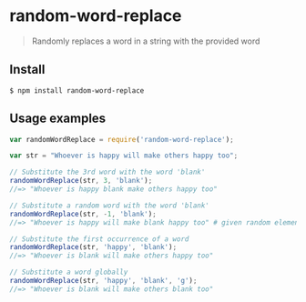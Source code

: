 # random-word-replace

> Randomly replaces a word in a string with the provided word

## Install

```
$ npm install random-word-replace
```

## Usage examples

```js
var randomWordReplace = require('random-word-replace');

var str = "Whoever is happy will make others happy too"; 

// Substitute the 3rd word with the word 'blank'
randomWordReplace(str, 3, 'blank');
//=> "Whoever is happy blank make others happy too"

// Substitute a random word with the word 'blank'
randomWordReplace(str, -1, 'blank');
//=> "Whoever is happy will make blank happy too" # given random element is 5

// Substitute the first occurrence of a word
randomWordReplace(str, 'happy', 'blank');
//=> "Whoever is blank will make others happy too"

// Substitute a word globally
randomWordReplace(str, 'happy', 'blank', 'g');
//=> "Whoever is blank will make others blank too"

```
